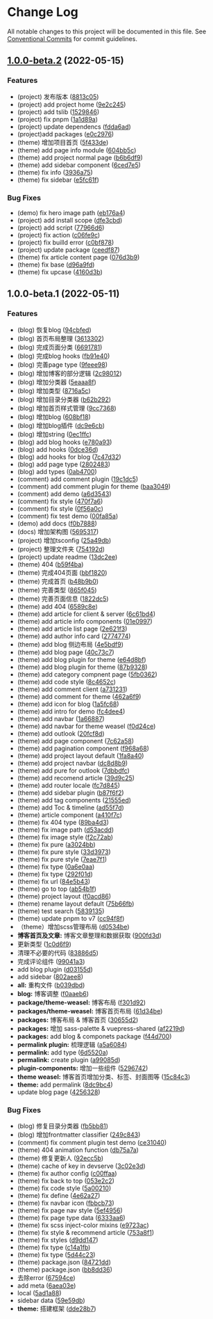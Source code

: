 # Change Log

All notable changes to this project will be documented in this file. See [Conventional Commits](https://conventionalcommits.org) for commit guidelines.

## [1.0.0-beta.2](https://github.com/vuepress-theme-weasel/vuepress-theme-weasel/compare/v1.0.0-beta.1...v1.0.0-beta.2) (2022-05-15)


### Features

* (project) 发布版本 ([8813c05](https://github.com/vuepress-theme-weasel/vuepress-theme-weasel/commit/8813c057867333a3db7353fd531dd7a62f7b7327))
* (project) add project home ([9e2c245](https://github.com/vuepress-theme-weasel/vuepress-theme-weasel/commit/9e2c245eb421b8425681a3f088c56ef0aca41298))
* (project) add tslib ([1529846](https://github.com/vuepress-theme-weasel/vuepress-theme-weasel/commit/15298465c7d069be98a0378aa9f61372d462cc7a))
* (project) fix pnpm ([1a1d89a](https://github.com/vuepress-theme-weasel/vuepress-theme-weasel/commit/1a1d89a1fd9d33ba612dbce4b53caea5bfcc6038))
* (project) update dependencs ([fdda6ad](https://github.com/vuepress-theme-weasel/vuepress-theme-weasel/commit/fdda6ad2d4f496739eb9f8bbba06e2c71e5b77fa))
* (project)add packages ([e0c2976](https://github.com/vuepress-theme-weasel/vuepress-theme-weasel/commit/e0c29768e2585ef2f1b82ec653f90775ba40550f))
* (theme) 增加项目首页 ([5f433de](https://github.com/vuepress-theme-weasel/vuepress-theme-weasel/commit/5f433de1ccc18ed6854d1034a71eeba75620cf97))
* (theme) add page info module ([604bb5c](https://github.com/vuepress-theme-weasel/vuepress-theme-weasel/commit/604bb5c3f8e33e4b3a9a8afd515d6576f0e22457))
* (theme) add project normal page ([b6b6df9](https://github.com/vuepress-theme-weasel/vuepress-theme-weasel/commit/b6b6df9c49aba70ca62c50e71ff32bbb45a662f3))
* (theme) add sidebar component ([6ced7e5](https://github.com/vuepress-theme-weasel/vuepress-theme-weasel/commit/6ced7e51e506cd5dfac9dec642d10420067c3f0f))
* (theme) fix info ([3936a75](https://github.com/vuepress-theme-weasel/vuepress-theme-weasel/commit/3936a756d92906a991eea98163e4169cfe8b731f))
* (theme) fix sidebar ([e5fc61f](https://github.com/vuepress-theme-weasel/vuepress-theme-weasel/commit/e5fc61f32a01604bc0767d652b77988e71e87b5a))


### Bug Fixes

* (demo) fix hero image path ([eb176a4](https://github.com/vuepress-theme-weasel/vuepress-theme-weasel/commit/eb176a4cf63874aeb9bc6f805cfaf28d85772765))
* (project) add install scope ([dfe3cbd](https://github.com/vuepress-theme-weasel/vuepress-theme-weasel/commit/dfe3cbd1716376f264b78150e8ddc3baa7ae557f))
* (project) add script ([77966d6](https://github.com/vuepress-theme-weasel/vuepress-theme-weasel/commit/77966d62ee9daea423a8b19d9e0134830550959a))
* (project) fix action ([c06fe9c](https://github.com/vuepress-theme-weasel/vuepress-theme-weasel/commit/c06fe9c705732e4fd1ec0daedfb2df4667ad2074))
* (project) fix builld error ([c0bf878](https://github.com/vuepress-theme-weasel/vuepress-theme-weasel/commit/c0bf8786e81d079c23231ee1c4a08a8bf34cbbcb))
* (project) update package ([ceedf87](https://github.com/vuepress-theme-weasel/vuepress-theme-weasel/commit/ceedf87a88dc5b9f97ad61e4721faddfb3c0be94))
* (theme) fix article content page ([076d3b9](https://github.com/vuepress-theme-weasel/vuepress-theme-weasel/commit/076d3b9b98bccf97aa66870a9694ffe23150c2e5))
* (theme) fix base ([d96a9fd](https://github.com/vuepress-theme-weasel/vuepress-theme-weasel/commit/d96a9fdd5c7bf491da41cac51fe34f3d516166d5))
* (theme) fix upcase ([4160d3b](https://github.com/vuepress-theme-weasel/vuepress-theme-weasel/commit/4160d3bdc89099f4957c25c5d73abf1233d16992))

## 1.0.0-beta.1 (2022-05-11)


### Features

* (blog) 恢复blog ([94cbfed](https://github.com/CavinHuang/vuepress-theme-weasel/commit/94cbfed07c54323eb90ceaaeedd61aac46e7c63c))
* (blog) 首页布局整理 ([3613302](https://github.com/CavinHuang/vuepress-theme-weasel/commit/3613302a67392d235c91cf31efdd7b3ef9efdc3b))
* (blog) 完成页面分类 ([6691781](https://github.com/CavinHuang/vuepress-theme-weasel/commit/66917813486ae50de79aae6c6e84f6c3c38cbf01))
* (blog) 完成blog hooks ([fb91e40](https://github.com/CavinHuang/vuepress-theme-weasel/commit/fb91e400fbc1c3492867c093ea39e9ff3304e843))
* (blog) 完善page type ([9feee98](https://github.com/CavinHuang/vuepress-theme-weasel/commit/9feee9823116ac882edc379afccdff7081c74bb4))
* (blog) 增加博客的部分逻辑 ([2c98012](https://github.com/CavinHuang/vuepress-theme-weasel/commit/2c98012fd63415174bfbffc4f265b46d4aa7754f))
* (blog) 增加分类器 ([5eaaa8f](https://github.com/CavinHuang/vuepress-theme-weasel/commit/5eaaa8fa929e2ed1c926dc11dd229c3423170775))
* (blog) 增加类型 ([8716a5c](https://github.com/CavinHuang/vuepress-theme-weasel/commit/8716a5c333bf79eebcc6ca1cdc3ad9b9a4e165b2))
* (blog) 增加目录分类器 ([b62b292](https://github.com/CavinHuang/vuepress-theme-weasel/commit/b62b29221bcded7b04a89007fc9a70095cb88ad6))
* (blog) 增加首页样式管理 ([9cc7368](https://github.com/CavinHuang/vuepress-theme-weasel/commit/9cc7368cc9975fe4d2619d98429ef0de1f1b2247))
* (blog) 增加blog ([608bf18](https://github.com/CavinHuang/vuepress-theme-weasel/commit/608bf180b99ee7deb318d9e9a5686b0fa3ccb3ad))
* (blog) 增加blog插件 ([dc9e6cb](https://github.com/CavinHuang/vuepress-theme-weasel/commit/dc9e6cb38d9cab74405ced36484b122be3a50cdd))
* (blog) 增加string ([0ec1ffc](https://github.com/CavinHuang/vuepress-theme-weasel/commit/0ec1ffc47cb0860cc3636ed4048bfff790b00ea3))
* (blog) add blog hooks ([e780a93](https://github.com/CavinHuang/vuepress-theme-weasel/commit/e780a9303edc264922afd6bcabdb8331f02449f7))
* (blog) add hooks ([0dce36d](https://github.com/CavinHuang/vuepress-theme-weasel/commit/0dce36d530c26ec30686b5d43bb49ad1ff21bd8f))
* (blog) add hooks for blog ([7c47d32](https://github.com/CavinHuang/vuepress-theme-weasel/commit/7c47d32697dc45ab9b60d6feb916c5740a8e656f))
* (blog) add page type ([2802483](https://github.com/CavinHuang/vuepress-theme-weasel/commit/28024831c168206fc9148f72aea285d006b69b74))
* (blog) add types ([0ab4700](https://github.com/CavinHuang/vuepress-theme-weasel/commit/0ab4700dd766fd632ffe3642281a43c67e0cdc92))
* (comment) add comment plugin ([19c1dc5](https://github.com/CavinHuang/vuepress-theme-weasel/commit/19c1dc5fa6474b253330b035ae6677aaaf1f400f))
* (comment) add comment plugin for theme ([baa3049](https://github.com/CavinHuang/vuepress-theme-weasel/commit/baa30495abd760bb978f4b02157c9a71fe2274d3))
* (comment) add demo ([a6d3543](https://github.com/CavinHuang/vuepress-theme-weasel/commit/a6d354366fb090cbb7ee517b8bcdcc643a5bc62e))
* (comment) fix style ([470f7a6](https://github.com/CavinHuang/vuepress-theme-weasel/commit/470f7a6b8f79b281926f07479330c411727840aa))
* (comment) fix style ([0f56a0c](https://github.com/CavinHuang/vuepress-theme-weasel/commit/0f56a0ceee7d8ca63387ed796155717b99c42a13))
* (comment) fix test demo ([00fa85a](https://github.com/CavinHuang/vuepress-theme-weasel/commit/00fa85a6b6134b27127ad59f2167255cb2196054))
* (demo) add docs ([f0b7888](https://github.com/CavinHuang/vuepress-theme-weasel/commit/f0b7888280847983f967083acd5188fd1d6809ab))
* (docs) 增加架构图 ([5695317](https://github.com/CavinHuang/vuepress-theme-weasel/commit/56953171edb2a682474638d0b8f1004c59d0147b))
* (project) 增加tsconfig ([25a49db](https://github.com/CavinHuang/vuepress-theme-weasel/commit/25a49db7b71e8efb17747b6af1a75b043b75263a))
* (project) 整理文件夹 ([754192d](https://github.com/CavinHuang/vuepress-theme-weasel/commit/754192d551f85c9aab2e68e594eedcda96bf3217))
* (project) update readme ([13dc2ee](https://github.com/CavinHuang/vuepress-theme-weasel/commit/13dc2ee61d12da50c1080c5a17b1300b80a0b647))
* (theme) 404 ([b59f4ba](https://github.com/CavinHuang/vuepress-theme-weasel/commit/b59f4ba9df599cf46271ad83bd24f44dd4937fd5))
* (theme) 完成404页面 ([bbf1820](https://github.com/CavinHuang/vuepress-theme-weasel/commit/bbf182010fa49fcf3cbe3639031d45f67a135ceb))
* (theme) 完成首页 ([b48b9b0](https://github.com/CavinHuang/vuepress-theme-weasel/commit/b48b9b0b0f38a7d006d977527640c04ef87dbadd))
* (theme) 完善类型 ([865f045](https://github.com/CavinHuang/vuepress-theme-weasel/commit/865f045a64408231047595d88880568d9c826323))
* (theme) 完善页面信息 ([1822dc5](https://github.com/CavinHuang/vuepress-theme-weasel/commit/1822dc504c25c96eb3eb62cafbba114cefc8ae33))
* (theme) add 404 ([6589c8e](https://github.com/CavinHuang/vuepress-theme-weasel/commit/6589c8e5aa70546f3d27a219d615068b52d6a28b))
* (theme) add article for client & server ([6c61bd4](https://github.com/CavinHuang/vuepress-theme-weasel/commit/6c61bd43d2c9d0f847cb2012d23d2289e703f807))
* (theme) add article info components ([01e0997](https://github.com/CavinHuang/vuepress-theme-weasel/commit/01e09972937bd49791070bbfdf61733a67372db8))
* (theme) add article list page ([2e621f3](https://github.com/CavinHuang/vuepress-theme-weasel/commit/2e621f35baa30647bdd401026baed9b2f7b7f4bd))
* (theme) add author info card ([2774774](https://github.com/CavinHuang/vuepress-theme-weasel/commit/2774774e2da4a425bc6ced2d91ee85b96f128747))
* (theme) add blog 侧边布局 ([4e5bdf9](https://github.com/CavinHuang/vuepress-theme-weasel/commit/4e5bdf9a2ebf344d2e3d6bf9abf5ada306dc0e8b))
* (theme) add blog page ([40c73c7](https://github.com/CavinHuang/vuepress-theme-weasel/commit/40c73c7bfe3a010e97d2a2ce7e08d36d5d2e1a5c))
* (theme) add blog plugin for theme ([e64d8bf](https://github.com/CavinHuang/vuepress-theme-weasel/commit/e64d8bf67407b9f48292cf84bdf560ac8791e94b))
* (theme) add blog plugin for theme ([87b9328](https://github.com/CavinHuang/vuepress-theme-weasel/commit/87b9328cda65048171d62c35b0356d0abbf3fa26))
* (theme) add category compnent page ([5fb0362](https://github.com/CavinHuang/vuepress-theme-weasel/commit/5fb036200bda40860640de68cc5f627bc721f6c0))
* (theme) add code style ([8c4652c](https://github.com/CavinHuang/vuepress-theme-weasel/commit/8c4652cf99db921a296fe9b0f2aa117544d6ca4a))
* (theme) add comment client ([a731231](https://github.com/CavinHuang/vuepress-theme-weasel/commit/a731231b5e87657cfccb1e5ecb496ea267bdf169))
* (theme) add comment for theme ([462a6f9](https://github.com/CavinHuang/vuepress-theme-weasel/commit/462a6f97f339ce9b4aad33e58996c87698485819))
* (theme) add icon for blog ([1a5fc68](https://github.com/CavinHuang/vuepress-theme-weasel/commit/1a5fc68b68a7ec0f5bf81fd6ce79ae4d0553de2a))
* (theme) add intro for demo ([fc4dee4](https://github.com/CavinHuang/vuepress-theme-weasel/commit/fc4dee4b2f16396838800018bd375d72dbf7ce50))
* (theme) add navbar ([1a66887](https://github.com/CavinHuang/vuepress-theme-weasel/commit/1a668876e243d37cb6f96b1068abc1aa3bbf1622))
* (theme) add navbar for theme weasel ([f0d24ce](https://github.com/CavinHuang/vuepress-theme-weasel/commit/f0d24ce2f2ca8a05c7fb38f320541e4775468a78))
* (theme) add outlook ([20fcf8d](https://github.com/CavinHuang/vuepress-theme-weasel/commit/20fcf8dfab9e7488550b19487736895430468b34))
* (theme) add page component ([7c62a58](https://github.com/CavinHuang/vuepress-theme-weasel/commit/7c62a58510ce1decc385aaccb7eeb1485a669dab))
* (theme) add pagination component ([f968a68](https://github.com/CavinHuang/vuepress-theme-weasel/commit/f968a688d9bc9e382b6131b53be6702a0f692f50))
* (theme) add project layout default ([1fa8a40](https://github.com/CavinHuang/vuepress-theme-weasel/commit/1fa8a4034a2db86581fafa1631387e024dd44c35))
* (theme) add project navbar ([dc8d8b9](https://github.com/CavinHuang/vuepress-theme-weasel/commit/dc8d8b9e7ee459256823351898578faf8e8b25b5))
* (theme) add pure for outlook ([7dbbdfc](https://github.com/CavinHuang/vuepress-theme-weasel/commit/7dbbdfccb791b15d7805175b86f4f042efadc438))
* (theme) add recomend article ([39d9c25](https://github.com/CavinHuang/vuepress-theme-weasel/commit/39d9c25b38f5f055e80fb36593b6d858e714892c))
* (theme) add router locale ([fc7d845](https://github.com/CavinHuang/vuepress-theme-weasel/commit/fc7d84530040e62e1b83ae5bf05472a7578945f5))
* (theme) add sidebar plugin ([b87f6f2](https://github.com/CavinHuang/vuepress-theme-weasel/commit/b87f6f2d33b0842f5c11b37e05f8f749265c05f9))
* (theme) add tag components ([21555ed](https://github.com/CavinHuang/vuepress-theme-weasel/commit/21555ed31c4a9f47e86655b779a12e1225e00f99))
* (theme) add Toc & timeline ([ad55f7d](https://github.com/CavinHuang/vuepress-theme-weasel/commit/ad55f7d4409f9f27bbe22c6954a5250c7326a239))
* (theme) article component ([a410f7c](https://github.com/CavinHuang/vuepress-theme-weasel/commit/a410f7c3914afaf5e188b6fbcd1094a1324056ff))
* (theme) fix 404 type ([89ba4d3](https://github.com/CavinHuang/vuepress-theme-weasel/commit/89ba4d3600f985ae6cba0e30a7d8799fb6f5f232))
* (theme) fix image path ([d53acdd](https://github.com/CavinHuang/vuepress-theme-weasel/commit/d53acdd12b58afc313bf7c6f830f234157b8fa7f))
* (theme) fix image style ([f2c72ab](https://github.com/CavinHuang/vuepress-theme-weasel/commit/f2c72ab1b2a5c75dd3f8dae73d3ff6a160127e8e))
* (theme) fix pure ([a3024bb](https://github.com/CavinHuang/vuepress-theme-weasel/commit/a3024bb3f0b39257b6582e3a221acb96a68afa0a))
* (theme) fix pure style ([33d3973](https://github.com/CavinHuang/vuepress-theme-weasel/commit/33d397360fac7434b06ababecc21995d5c9b8150))
* (theme) fix pure style ([7eae7f1](https://github.com/CavinHuang/vuepress-theme-weasel/commit/7eae7f1419478a34ef5d9021987a5a8d090ed162))
* (theme) fix type ([0a6e0aa](https://github.com/CavinHuang/vuepress-theme-weasel/commit/0a6e0aa9b5d4e9eebdbdb009be36e39dd72487de))
* (theme) fix type ([292f01d](https://github.com/CavinHuang/vuepress-theme-weasel/commit/292f01da668c3c86678289d9a3a14cc4325364b4))
* (theme) fix url ([84e5b43](https://github.com/CavinHuang/vuepress-theme-weasel/commit/84e5b4365a28c535e69db52ce7c29d71226ac7f9))
* (theme) go to top ([ab54b1f](https://github.com/CavinHuang/vuepress-theme-weasel/commit/ab54b1f0165584ff2f17cdeaf913cffd4edf5a1f))
* (theme) project layout ([f0acd86](https://github.com/CavinHuang/vuepress-theme-weasel/commit/f0acd861f254e4c7654699d0884b6da2de31ef7b))
* (theme) rename layout default ([75b66fb](https://github.com/CavinHuang/vuepress-theme-weasel/commit/75b66fb6592e00681482a1a98afdc54ecb85f3b9))
* (theme) test search ([5839135](https://github.com/CavinHuang/vuepress-theme-weasel/commit/583913513f44c8f125e4587bd51f5acb50760db7))
* (theme) update pnpm to v7 ([cc94f8f](https://github.com/CavinHuang/vuepress-theme-weasel/commit/cc94f8f23a770a39995e636725713cd8070d11fb))
* （theme）增加scss管理布局 ([d0534be](https://github.com/CavinHuang/vuepress-theme-weasel/commit/d0534be6fedb98af4f8f7cbbf28f8cd0a7f4c247))
* **博客首页及文章:** 博客文章整理和数据获取 ([900fd3d](https://github.com/CavinHuang/vuepress-theme-weasel/commit/900fd3d7ac82fb9e6dab551830b3f0496a9a0a64))
* 更新类型 ([1c0d6f9](https://github.com/CavinHuang/vuepress-theme-weasel/commit/1c0d6f9b91696a4068ebb3ecebf05b42c07b886b))
* 清理不必要的代码 ([83886d5](https://github.com/CavinHuang/vuepress-theme-weasel/commit/83886d5474fcb0c590bf672cbf28b8d4cf91a281))
* 完成评论组件 ([99041a3](https://github.com/CavinHuang/vuepress-theme-weasel/commit/99041a3447968b87140329b4d698d84f9053c134))
* add blog plugin ([d03155d](https://github.com/CavinHuang/vuepress-theme-weasel/commit/d03155d70dcf461d9b7b0bb2b21297fdbdd30901))
* add sidebar ([802aee8](https://github.com/CavinHuang/vuepress-theme-weasel/commit/802aee8ad86e52cef714730e94032261ade85623))
* **all:** 重构文件 ([b039dbd](https://github.com/CavinHuang/vuepress-theme-weasel/commit/b039dbd43afe790d3c2bba0775e423f049493efe))
* **blog:** 博客调整 ([f0aaeb6](https://github.com/CavinHuang/vuepress-theme-weasel/commit/f0aaeb6251cf21b30d7114c3e7aae124e4bae55a))
* **package/theme-weasel:** 博客布局 ([f301d92](https://github.com/CavinHuang/vuepress-theme-weasel/commit/f301d9228e8d7e66aae4a0da94d4496f2b9216d4))
* **packages/theme-weasel:** 博客首页布局 ([61d34be](https://github.com/CavinHuang/vuepress-theme-weasel/commit/61d34bebb1f0fdd6bebdf4d426b596cbfb2718a9))
* **packages:** 博客布局 & 博客首页 ([30655d2](https://github.com/CavinHuang/vuepress-theme-weasel/commit/30655d2aa1800a8f6ef8a059417142c7c3b52835))
* **packages:** 增加 sass-palette & vuepress-shared ([af2219d](https://github.com/CavinHuang/vuepress-theme-weasel/commit/af2219dad4b5c6a2f7e4a445959f757a8e301ac5))
* **packages:** add blog & componets package ([f44d700](https://github.com/CavinHuang/vuepress-theme-weasel/commit/f44d7004ef7840e40d8161cef81822d34944da7f))
* **permalink plugin:** 梳理逻辑 ([a5a6084](https://github.com/CavinHuang/vuepress-theme-weasel/commit/a5a6084e5222cb823be0a7669837cc125087f3b3))
* **permalink:** add type ([6d5520a](https://github.com/CavinHuang/vuepress-theme-weasel/commit/6d5520a881fbbbc960181637931fa6ecffe565ec))
* **permalink:** create plugin ([a99085d](https://github.com/CavinHuang/vuepress-theme-weasel/commit/a99085d00dfa7c09a8b6daa73002f1a63b8b05d8))
* **plugin-components:** 增加一些组件 ([5296742](https://github.com/CavinHuang/vuepress-theme-weasel/commit/5296742303d5ae8d0924352d61180a338003995b))
* **theme weasel:** 博客首页增加分类、标签、封面图等 ([15c84c3](https://github.com/CavinHuang/vuepress-theme-weasel/commit/15c84c36ece699cf4d2df4bc734668bd34b2d8ff))
* **theme:** add permalink ([8dc9bc4](https://github.com/CavinHuang/vuepress-theme-weasel/commit/8dc9bc4dec6eeb8cbd606deaa4608edd479f4d1b))
* update blog page ([4256328](https://github.com/CavinHuang/vuepress-theme-weasel/commit/4256328678ed8dff7f5b72c11fc62c2ccc4a3db0))


### Bug Fixes

* (blog) 修复目录分类器 ([fb5bb81](https://github.com/CavinHuang/vuepress-theme-weasel/commit/fb5bb810fe006331fd14108984c2a8ea530d8255))
* (blog) 增加frontmatter classifier ([249c843](https://github.com/CavinHuang/vuepress-theme-weasel/commit/249c8433c24c3e314a0179be77ecb0fbdbfe7646))
* (comment) fix comment plugin test demo ([ce31040](https://github.com/CavinHuang/vuepress-theme-weasel/commit/ce31040977217750ad9af270698a3925ddbfbcde))
* (theme) 404 animation function ([db75a7a](https://github.com/CavinHuang/vuepress-theme-weasel/commit/db75a7a66dc46d57b8ecf3be708d39cd0ac3d11b))
* (theme) 修复更新人 ([92ecc5b](https://github.com/CavinHuang/vuepress-theme-weasel/commit/92ecc5b3e8212368fd179fad792c3ba8e7bcef51))
* (theme) cache of key in devserve ([3c02e3d](https://github.com/CavinHuang/vuepress-theme-weasel/commit/3c02e3d7dbd97077dbee42a3b48058f0aef88e4d))
* (theme) fix author config ([c00ffaa](https://github.com/CavinHuang/vuepress-theme-weasel/commit/c00ffaa1346d2a24f13244f4de7bbe71cd2e16a4))
* (theme) fix back to top ([053e2c2](https://github.com/CavinHuang/vuepress-theme-weasel/commit/053e2c251adb2bb4d3c58fd5be9b3685aabf7cb0))
* (theme) fix code style ([5a00210](https://github.com/CavinHuang/vuepress-theme-weasel/commit/5a0021056ae3733b4b2e457f7d5351b6a1ee48a5))
* (theme) fix define ([4e62a27](https://github.com/CavinHuang/vuepress-theme-weasel/commit/4e62a27242556674c4ec8f1144f036ffc05697c5))
* (theme) fix navbar icon ([fbbcb73](https://github.com/CavinHuang/vuepress-theme-weasel/commit/fbbcb7379154a71db645ddd091e6f76139c573eb))
* (theme) fix page nav style ([5ef4956](https://github.com/CavinHuang/vuepress-theme-weasel/commit/5ef49568083f1339c78f157f3629bbf4103e2ca9))
* (theme) fix page type data ([6333aa6](https://github.com/CavinHuang/vuepress-theme-weasel/commit/6333aa691526386d0f10ed3e993933762cba7c0c))
* (theme) fix scss inject-color mixins ([e9723ac](https://github.com/CavinHuang/vuepress-theme-weasel/commit/e9723ac197559bb2008f555391c56ba2918a7e37))
* (theme) fix style & recommend article ([753a8f1](https://github.com/CavinHuang/vuepress-theme-weasel/commit/753a8f141c887ab5e859e9bdbec8d27adb9d800d))
* (theme) fix styles ([d9dd147](https://github.com/CavinHuang/vuepress-theme-weasel/commit/d9dd147a11629d90543382314a0c334a3b806287))
* (theme) fix type ([c14a1fb](https://github.com/CavinHuang/vuepress-theme-weasel/commit/c14a1fb0cf0e5a20284fd8baf87f79d77dce8af3))
* (theme) fix type ([5d44c23](https://github.com/CavinHuang/vuepress-theme-weasel/commit/5d44c2337e48fb165f7ebe6da1e0e0bd0caef1a2))
* (theme) package.json ([84721dd](https://github.com/CavinHuang/vuepress-theme-weasel/commit/84721ddfb861563f998708a67b2c3f41aea0bd64))
* (theme) package.json ([bb8dd36](https://github.com/CavinHuang/vuepress-theme-weasel/commit/bb8dd362c8db94b373c7ba61b6fd56a01b4f29e9))
* 去除error ([67594ce](https://github.com/CavinHuang/vuepress-theme-weasel/commit/67594ce2f06d919a5c276d8d2be0964e14548678))
* add meta ([6aea03e](https://github.com/CavinHuang/vuepress-theme-weasel/commit/6aea03eff8b450aa0479003fa536cf2eda5739cb))
* local ([5ad1a88](https://github.com/CavinHuang/vuepress-theme-weasel/commit/5ad1a88ad79f172b0447e9f389bf92e31c39e822))
* sidebar data ([59e59db](https://github.com/CavinHuang/vuepress-theme-weasel/commit/59e59dbee1b38a4eee69cd274d99dcce2b9bcae1))
* **theme:** 搭建框架 ([dde28b7](https://github.com/CavinHuang/vuepress-theme-weasel/commit/dde28b7853148c9456cb94b19e4546864ffe3375))
